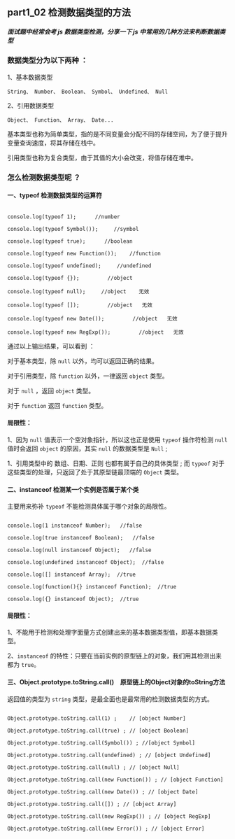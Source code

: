 ## part1_02 检测数据类型的方法

##### 面试题中经常会考 js 数据类型检测，分享一下 js 中常用的几种方法来判断数据类型

### 数据类型分为以下两种 ：

1、基本数据类型

`String、 Number、 Boolean、 Symbol、 Undefined、 Null`

2、引用数据类型

`Object、 Function、 Array、 Date...`

基本类型也称为简单类型，指的是不同变量会分配不同的存储空间，为了便于提升变量查询速度，将其存储在栈中。

引用类型也称为复合类型，由于其值的大小会改变，将值存储在堆中。

### 怎么检测数据类型呢 ？

#### 一、typeof   检测数据类型的运算符

```console.log(typeof '');      //string

console.log(typeof 1);      //number

console.log(typeof Symbol());     //symbol

console.log(typeof true);      //boolean
 
console.log(typeof new Function());    //function

console.log(typeof undefined);     //undefined

console.log(typeof {});         //object

console.log(typeof null);     //object    无效

console.log(typeof []);         //object   无效

console.log(typeof new Date());         //object   无效

console.log(typeof new RegExp());         //object   无效
```


通过以上输出结果，可以看到 ：

对于基本类型，除 `null` 以外，均可以返回正确的结果。

对于引用类型，除 `function` 以外，一律返回 `object` 类型。

对于 `null` ，返回 `object` 类型。

对于 `function` 返回  `function` 类型。

#### 局限性：

1、因为 `null` 值表示一个空对象指针，所以这也正是使用 `typeof` 操作符检测 `null` 值时会返回 `object` 的原因，其实 `null` 的数据类型是 `Null` ; 

1、引用类型中的 数组、日期、正则 也都有属于自己的具体类型 ; 而 `typeof` 对于这些类型的处理，只返回了处于其原型链最顶端的 `Object` 类型。



#### 二、instanceof   检测某一个实例是否属于某个类


主要用来弥补 `typeof` 不能检测具体属于哪个对象的局限性。


```console.log("1" instanceof String);   //false

console.log(1 instanceof Number);   //false

console.log(true instanceof Boolean);   //false

console.log(null instanceof Object);   //false

console.log(undefined instanceof Object);  //false

console.log([] instanceof Array);  //true

console.log(function(){} instanceof Function);  //true

console.log({} instanceof Object);  //true
```

#### 局限性：

1、不能用于检测和处理字面量方式创建出来的基本数据类型值，即基本数据类型。

2、`instanceof` 的特性：只要在当前实例的原型链上的对象，我们用其检测出来都为 `true`。

#### 三、Object.prototype.toString.call()　原型链上的Object对象的toString方法

返回值的类型为 `string` 类型，是最全面也是最常用的检测数据类型的方式。


```Object.prototype.toString.call('') ;   // [object String]

Object.prototype.toString.call(1) ;    // [object Number]

Object.prototype.toString.call(true) ; // [object Boolean]

Object.prototype.toString.call(Symbol()) ; //[object Symbol]

Object.prototype.toString.call(undefined) ; // [object Undefined]

Object.prototype.toString.call(null) ; // [object Null]

Object.prototype.toString.call(new Function()) ; // [object Function]

Object.prototype.toString.call(new Date()) ; // [object Date]

Object.prototype.toString.call([]) ; // [object Array]

Object.prototype.toString.call(new RegExp()) ; // [object RegExp]

Object.prototype.toString.call(new Error()) ; // [object Error]
```